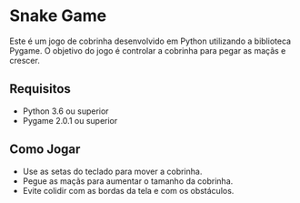 # Snake Game

Este é um jogo de cobrinha desenvolvido em Python utilizando a biblioteca Pygame. O objetivo do jogo é controlar a cobrinha para pegar as maçãs e crescer.

## Requisitos
- Python 3.6 ou superior
- Pygame 2.0.1 ou superior

## Como Jogar
- Use as setas do teclado para mover a cobrinha.
- Pegue as maçãs para aumentar o tamanho da cobrinha.
- Evite colidir com as bordas da tela e com os obstáculos.
